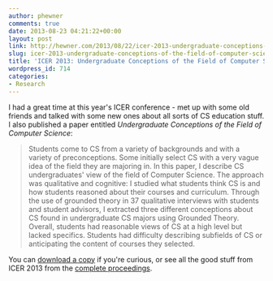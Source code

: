 ```yaml
---
author: phewner
comments: true
date: 2013-08-23 04:21:22+00:00
layout: post
link: http://hewner.com/2013/08/22/icer-2013-undergraduate-conceptions-of-the-field-of-computer-science/
slug: icer-2013-undergraduate-conceptions-of-the-field-of-computer-science
title: 'ICER 2013: Undergraduate Conceptions of the Field of Computer Science'
wordpress_id: 714
categories:
- Research
---
```


I had a great time at this year's ICER conference - met up with some old friends and talked with some new ones about all sorts of CS education stuff.  I also published a paper entitled _Undergraduate Conceptions of the Field of Computer Science_:



<blockquote>
Students come to CS from a variety of backgrounds and with a variety of preconceptions.  Some initially select CS with a very vague idea of the field they are majoring in.  In this paper, I describe CS undergraduates' view of the field of Computer Science.  The approach was qualitative and cognitive: I studied what students think CS is and how students reasoned about their courses and curriculum.  Through the use of grounded theory in 37 qualitative interviews with students and student advisors, I extracted three different conceptions about CS found in undergraduate CS majors using Grounded Theory.  Overall, students had reasonable views of CS at a high level but lacked specifics. Students had difficulty describing subfields of CS or anticipating the content of courses they selected.
</blockquote>



You can [download a copy](http://hewner.com/files/icer13-preprint.pdf) if you're curious, or see all the good stuff from ICER 2013 from the [complete proceedings](http://dl.acm.org/citation.cfm?id=2493394&picked=prox&cfid=355463852&cftoken=80107728).



